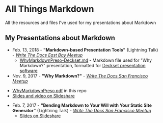 # All Things Markdown
All the resources and files I've used for my presentations about Markdown

## My Presentations about Markdown

* Feb. 13, 2018 - **"Markdown-based Presentation Tools"** (Lightning Talk) - [*Write The Docs East Bay Meetup*](https://www.meetup.com/Write-the-Docs-SF/events/247520712/)
	- [WhyMarkdownPreso-Deckset.md](WhyMarkdownPreso-Deckset.md) - Markdown file used for "Why Markdown?" presentation, formatted for [Deckset presentation software](https://www.decksetapp.com/)
* Nov. 9, 2017 - **"Why Markdown?"** - [*Write The Docs San Francisco Meetup*](https://www.meetup.com/Write-the-Docs-SF/events/244259228/)
 - [WhyMarkdownPreso.pdf](WhyMarkdownPreso.pdf) in this repo
 - [Slides and video on Slideshare](https://www.slideshare.net/LeonBarnard/why-markdown-81825529)
* Feb. 7, 2017 - **"Bending Markdown to Your Will with Your Static Site Generator"** (Lightning Talk) - [*Write The Docs San Francisco Meetup*](https://www.meetup.com/Write-the-Docs-SF/events/237025601/) 
	- [Slides on Slideshare](https://www.slideshare.net/LeonBarnard/bending-markdown-to-your-will-with-your-static-site-generator)